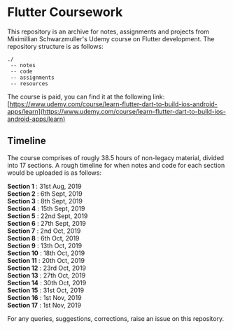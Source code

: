 # Flutter Coursework

This repository is an archive for notes, assignments and projects from Miximillian Schwarzmuller's Udemy course on Flutter development. The repository structure is as follows:
```
./
 -- notes
 -- code
 -- assignments
 -- resources
```
The course is paid, you can find it at the following link:
[https://www.udemy.com/course/learn-flutter-dart-to-build-ios-android-apps/learn](https://www.udemy.com/course/learn-flutter-dart-to-build-ios-android-apps/learn)
 
## Timeline

The course comprises of rougly 38.5 hours of non-legacy material, divided into 17 sections. A rough timeline for when notes and code for each section would be uploaded is as follows:

**Section 1** : 31st Aug, 2019  
**Section 2** : 6th Sept, 2019  
**Section 3** : 8th Sept, 2019  
**Section 4** : 15th Sept, 2019  
**Section 5** : 22nd Sept, 2019  
**Section 6** : 27th Sept, 2019  
**Section 7** : 2nd Oct, 2019  
**Section 8** : 6th Oct, 2019  
**Section 9** : 13th Oct, 2019  
**Section 10** : 18th Oct, 2019  
**Section 11** : 20th Oct, 2019  
**Section 12** : 23rd Oct, 2019  
**Section 13** : 27th Oct, 2019  
**Section 14** : 30th Oct, 2019  
**Section 15** : 31st Oct, 2019  
**Section 16** : 1st Nov, 2019  
**Section 17** : 1st Nov, 2019  

For any queries, suggestions, corrections, raise an issue on this repository.
 
